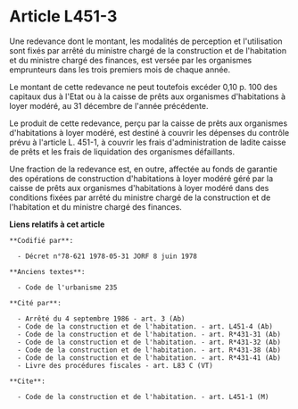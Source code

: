 # Article L451-3

Une redevance dont le montant, les modalités de perception et l'utilisation sont fixés par arrêté du ministre chargé de la
construction et de l'habitation et du ministre chargé des finances, est versée par les organismes emprunteurs dans les trois
premiers mois de chaque année.

Le montant de cette redevance ne peut toutefois excéder 0,10 p. 100 des capitaux dus à l'Etat ou à la caisse de prêts aux
organismes d'habitations à loyer modéré, au 31 décembre de l'année précédente.

Le produit de cette redevance, perçu par la caisse de prêts aux organismes d'habitations à loyer modéré, est destiné à
couvrir les dépenses du contrôle prévu à l'article L. 451-1, à couvrir les frais d'administration de ladite caisse de prêts
et les frais de liquidation des organismes défaillants.

Une fraction de la redevance est, en outre, affectée au fonds de garantie des opérations de construction d'habitations à
loyer modéré géré par la caisse de prêts aux organismes d'habitations à loyer modéré dans des conditions fixées par arrêté du
ministre chargé de la construction et de l'habitation et du ministre chargé des finances.

**Liens relatifs à cet article**

	**Codifié par**:

	  - Décret n°78-621 1978-05-31 JORF 8 juin 1978

	**Anciens textes**:

	  - Code de l'urbanisme 235

	**Cité par**:

	  - Arrêté du 4 septembre 1986 - art. 3 (Ab)
	  - Code de la construction et de l'habitation. - art. L451-4 (Ab)
	  - Code de la construction et de l'habitation. - art. R*431-31 (Ab)
	  - Code de la construction et de l'habitation. - art. R*431-32 (Ab)
	  - Code de la construction et de l'habitation. - art. R*431-38 (Ab)
	  - Code de la construction et de l'habitation. - art. R*431-41 (Ab)
	  - Livre des procédures fiscales - art. L83 C (VT)

	**Cite**:

	  - Code de la construction et de l'habitation. - art. L451-1 (M)
